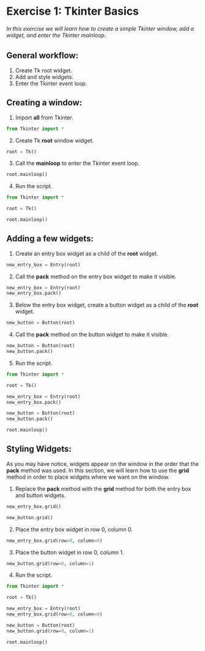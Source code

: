 # Exercise 1: Tkinter Basics
###### In this exercise we will learn how to create a simple Tkinter window, add a widget, and enter the Tkinter mainloop.

## General workflow:
1. Create Tk root widget.
2. Add and style widgets.
3. Enter the Tkinter event loop.

## Creating a window:
1. Import **all** from Tkinter.

  ```python
  from Tkinter import *
  ```

2. Create Tk **root** window widget.

  ```python
  root = Tk()
  ```

3. Call the **mainloop** to enter the Tkinter event loop.

  ```python
  root.mainloop()
  ```

4. Run the script.

  ```python
  from Tkinter import *  

  root = Tk()  

  root.mainloop()
  ```

## Adding a few widgets:

1. Create an entry box widget as a child of the **root** widget.

  ```python
  new_entry_box = Entry(root)
  ```

2. Call the **pack** method on the entry box widget to make it visible.

  ```python
  new_entry_box = Entry(root)
  new_entry_box.pack()
  ```

3. Below the entry box widget, create a button widget as a child of the **root** widget.

  ```python
  new_button = Button(root)
  ```

4. Call the **pack** method on the button widget to make it visible.

  ```python
  new_button = Button(root)
  new_button.pack()
  ```

5. Run the script.

  ```python
  from Tkinter import *  

  root = Tk()  

  new_entry_box = Entry(root)
  new_entry_box.pack()  

  new_button = Button(root)
  new_button.pack()  

  root.mainloop()
  ```

## Styling Widgets:
As you may have notice, widgets appear on the window in the order that the **pack** method was used. In this section, we will learn how to use the **grid** method in order to place widgets where we want on the window.

1. Replace the **pack** method with the **grid** method for both the entry box and button widgets.

  ```python
  new_entry_box.grid()
  ```

  ```python
  new_button.grid()
  ```   

2. Place the entry box widget in row 0, column 0.

  ```python
  new_entry_box.grid(row=0, column=0)
  ```

3. Place the button widget in row 0, column 1.

  ```python
  new_button.grid(row=0, column=1)
  ```

4. Run the script.

  ```python
  from Tkinter import *  

  root = Tk()  

  new_entry_box = Entry(root)
  new_entry_box.grid(row=0, column=0)  

  new_button = Button(root)
  new_button.grid(row=0, column=1)  

  root.mainloop()
  ```

